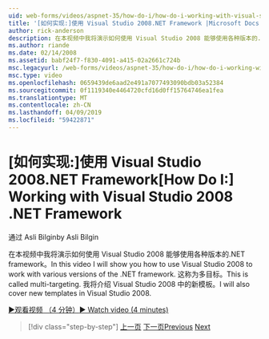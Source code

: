 ```yaml
---
uid: web-forms/videos/aspnet-35/how-do-i/how-do-i-working-with-visual-studio-2008-net-framework
title: '[如何实现:]使用 Visual Studio 2008.NET Framework |Microsoft Docs'
author: rick-anderson
description: 在本视频中我将演示如何使用 Visual Studio 2008 能够使用各种版本的.NET framework。 这称为多目标。 我还将...
ms.author: riande
ms.date: 02/14/2008
ms.assetid: babf24f7-f830-4091-a415-02a2661c724b
msc.legacyurl: /web-forms/videos/aspnet-35/how-do-i/how-do-i-working-with-visual-studio-2008-net-framework
msc.type: video
ms.openlocfilehash: 0659439de6aad2e491a7077493090bdb03a52384
ms.sourcegitcommit: 0f1119340e4464720cfd16d0ff15764746ea1fea
ms.translationtype: MT
ms.contentlocale: zh-CN
ms.lasthandoff: 04/09/2019
ms.locfileid: "59422871"
---
```

# <a name="how-do-i-working-with-visual-studio-2008-net-framework"></a><span data-ttu-id="ef2f4-105">[如何实现:]使用 Visual Studio 2008.NET Framework</span><span class="sxs-lookup"><span data-stu-id="ef2f4-105">[How Do I:] Working with Visual Studio 2008 .NET Framework</span></span>

<span data-ttu-id="ef2f4-106">通过 Asli Bilgin</span><span class="sxs-lookup"><span data-stu-id="ef2f4-106">by Asli Bilgin</span></span>

<span data-ttu-id="ef2f4-107">在本视频中我将演示如何使用 Visual Studio 2008 能够使用各种版本的.NET framework。</span><span class="sxs-lookup"><span data-stu-id="ef2f4-107">In this video I will show you how to use Visual Studio 2008 to work with various versions of the .NET framework.</span></span> <span data-ttu-id="ef2f4-108">这称为多目标。</span><span class="sxs-lookup"><span data-stu-id="ef2f4-108">This is called multi-targeting.</span></span> <span data-ttu-id="ef2f4-109">我将介绍 Visual Studio 2008 中的新模板。</span><span class="sxs-lookup"><span data-stu-id="ef2f4-109">I will also cover new templates in Visual Studio 2008.</span></span>

[<span data-ttu-id="ef2f4-110">&#9654;观看视频 （4 分钟）</span><span class="sxs-lookup"><span data-stu-id="ef2f4-110">&#9654; Watch video (4 minutes)</span></span>](https://channel9.msdn.com/Blogs/ASP-NET-Site-Videos/how-do-i-working-with-visual-studio-2008-net-framework)

> [!div class="step-by-step"]
> <span data-ttu-id="ef2f4-111">[上一页](how-do-i-cascading-style-sheets-in-visual-studio-2008.md)
> [下一页](how-do-i-adding-elements-to-a-css-file-and-create-new-css-on-the-fly.md)</span><span class="sxs-lookup"><span data-stu-id="ef2f4-111">[Previous](how-do-i-cascading-style-sheets-in-visual-studio-2008.md)
[Next](how-do-i-adding-elements-to-a-css-file-and-create-new-css-on-the-fly.md)</span></span>
